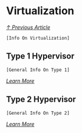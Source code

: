 # Virtualization
*[↑ Previous Article](./README.md)*

`[Info On Virtualization]`

## Type 1 Hypervisor

`[General Info On Type 1]`

*[Learn More](./2-1-type1.md)*

## Type 2 Hypervisor

`[General Info On Type 2]`

*[Learn More](./2-2-type2.md)*

